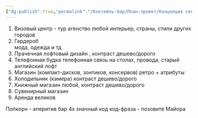 ```yaml
---
{"dg-publish":true,"permalink":"/Коктейль-бар/План-проект/Концепция секретного бара/"}
---
```


 1. Визовый центр - тур агенство 
	любой интерьер, страны, стили других городов 
2. Гардероб \
	мода, одежда и тд 
3. Прачечная 
	лофтовый дизайн , контраст дешево/дорого
4. Телефонная будка 
	телефонная связь на столах, провода, старый английский лофт 
5. Магазин (компакт-дисков, зонтиков, консервов)
	ретро + атрибуты 
6. Холодильник (камера)
	контраст дешево/дорого
7. Книжный магазин
	любой, контраст дешево/дорого
8. Сувенирный магазин
9. Аренда великов 



Попкорн - аперитив бар 
4х значный код 
код-фраза - позовите Майора 
